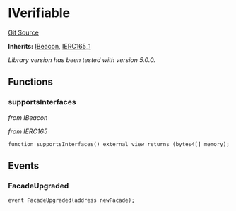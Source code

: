 # IVerifiable
[Git Source](https://github.com/metacontract/mc/blob/20954f1387efa0bc72b42d3e78a22f9f845eebbd/src/devkit/Flattened.sol)

**Inherits:**
[IBeacon](interface.IBeacon.md), [IERC165_1](interface.IERC165_1.md)

*Library version has been tested with version 5.0.0.*


## Functions
### supportsInterfaces

*from IBeacon*

*from IERC165*


```solidity
function supportsInterfaces() external view returns (bytes4[] memory);
```

## Events
### FacadeUpgraded

```solidity
event FacadeUpgraded(address newFacade);
```

